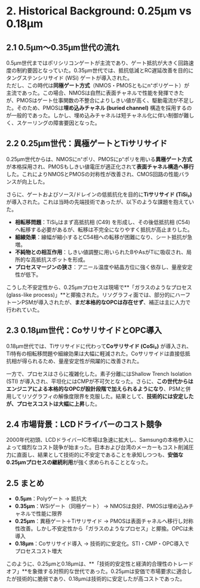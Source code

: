 # 2. Historical Background: 0.25µm vs 0.18µm

## 2.1 0.5µm〜0.35µm世代の流れ
0.5µm世代まではポリシリコンゲートが主流であり、ゲート抵抗が大きく回路速度の制約要因となっていた。0.35µm世代では、抵抗低減とRC遅延改善を目的にタングステンシリサイド (WSi) ゲートが導入された。  
ただし、この時代は**同極ゲート方式**（NMOS・PMOSともにn⁺ポリゲート）が主流であった。この場合、NMOSは自然に表面チャネルで性能を発揮できたが、PMOSはゲート仕事関数の不整合によりしきい値が高く、駆動電流が不足した。そのため、PMOSは**埋め込みチャネル (buried channel)** 構造を採用するのが一般的であった。しかし、埋め込みチャネルは短チャネル化に伴い制御が難しく、スケーリングの障害要因となった。  

## 2.2 0.25µm世代：異極ゲートとTiサリサイド
0.25µm世代からは、NMOSにn⁺ポリ、PMOSにp⁺ポリを用いる**異極ゲート方式**が本格採用され、PMOSもしきい値電圧が適正化されて**表面チャネル構造へ移行**した。これによりNMOSとPMOSの対称性が改善され、CMOS回路の性能バランスが向上した。  

さらに、ゲートおよびソース/ドレインの低抵抗化を目的に**Tiサリサイド (TiSi₂)** が導入された。これは当時の先端技術であったが、以下のような課題を抱えていた。  

- **相転移問題**：TiSi₂はまず高抵抗相 (C49) を形成し、その後低抵抗相 (C54) へ転移する必要があるが、転移は不完全になりやすく抵抗が高止まりした。  
- **細線効果**：線幅が縮小するとC54相への転移が困難になり、シート抵抗が急増。  
- **不純物との相互作用**：しきい値調整に用いられたBやAsがTiに吸収され、局所的な高抵抗スポットを形成。  
- **プロセスマージンの狭さ**：アニール温度や結晶方位に強く依存し、量産安定性が低下。  

こうした不安定性から、0.25µmプロセスは現場で**「ガラスのようなプロセス (glass-like process)」**と揶揄された。リソグラフィ面では、部分的にハーフトーンPSMが導入されたが、**まだ本格的なOPCは存在せず**、補正は主に人力で行われていた。  

## 2.3 0.18µm世代：CoサリサイドとOPC導入
0.18µm世代では、Tiサリサイドに代わって**Coサリサイド (CoSi₂)** が導入され、Ti特有の相転移問題や細線効果は大幅に軽減された。Coサリサイドは直接低抵抗相が得られるため、量産安定性が飛躍的に改善された。  

一方で、プロセスはさらに複雑化した。素子分離にはShallow Trench Isolation (STI) が導入され、平坦化にはCMPが不可欠となった。さらに、**この世代からはエンジニアによる本格的なOPCが設計段階で加えられるようになり**、PSMと併用してリソグラフィの解像度限界を克服した。結果として、**技術的には安定したが、プロセスコストは大幅に上昇**した。  

## 2.4 市場背景：LCDドライバーのコスト競争
2000年代初頭、LCDドライバーIC市場は急速に拡大し、Samsungの本格参入によって熾烈なコスト競争が始まった。日本および台湾のメーカーもコスト削減圧力に直面し、結果として技術的に不安定であることを承知しつつも、**安価な0.25µmプロセスの継続利用**が強く求められることとなった。  

## 2.5 まとめ
- **0.5µm**：Polyゲート → 抵抗大  
- **0.35µm**：WSiゲート（同極ゲート） → NMOSは良好、PMOSは埋め込みチャネルで性能に限界  
- **0.25µm**：異極ゲート＋Tiサリサイド → PMOSは表面チャネルへ移行し対称性改善。しかし不安定性から「ガラスのようなプロセス」と揶揄。OPCは未導入  
- **0.18µm**：Coサリサイド導入 → 技術的に安定化。STI・CMP・OPC導入でプロセスコスト増大  

このように、0.25µmと0.18µmは、**「技術的安定性と経済的合理性のトレードオフ」**を象徴する対照的な世代であった。0.25µmは安価で市場要求に適合したが技術的に脆弱であり、0.18µmは技術的に安定したが高コストであった。  
